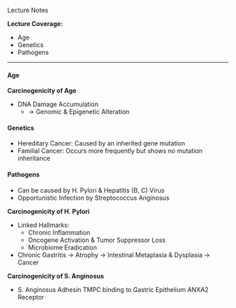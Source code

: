 Lecture Notes

**Lecture Coverage:**
- Age
- Genetics
- Pathogens

---
#### **Age**
**Carcinogenicity of Age**
- DNA Damage Accumulation
	- → Genomic & Epigenetic Alteration


#### **Genetics**
- Hereditary Cancer: Caused by an inherited gene mutation
- Familial Cancer: Occurs more frequently but shows no mutation inheritance


#### **Pathogens**
- Can be caused by H. Pylori & Hepatitis (B, C) Virus
- Opportunistic Infection by Streptococcus Anginosus

**Carcinogenicity of H. Pylori**
- Linked Hallmarks:
	- Chronic Inflammation
	- Oncogene Activation & Tumor Suppressor Loss
	- Microbiome Eradication
- Chronic Gastritis → Atrophy → Intestinal Metaplasia & Dysplasia → Cancer

**Carcinogenicity of S. Anginosus**
- S. Anginosus Adhesin TMPC binding to Gastric Epithelium ANXA2 Receptor